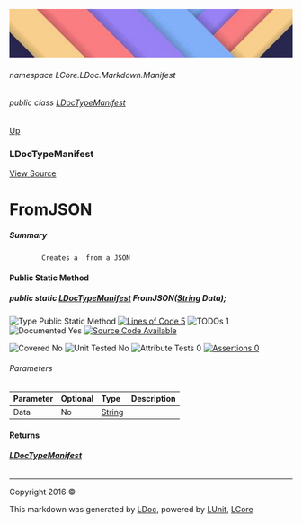 ![](../Content/LDoc-banner-small.png "")

###### namespace LCore.LDoc.Markdown.Manifest

###### public class [LDocTypeManifest](LDocTypeManifest.md)
[Up](LDocTypeManifest.md)

### LDocTypeManifest
[View Source](../Markdown/Manifest/LDocTypeManifest.cs)

# FromJSON

##### Summary

            Creates a  from a JSON 

#### Public Static Method

##### public static <strong><a href="LDocTypeManifest.md" alt="">LDocTypeManifest</a></strong> FromJSON(<a href="https://msdn.microsoft.com/en-us/library/system.string.aspx" alt="">String</a> Data);

![Type Public Static Method](http://b.repl.ca/v1/Type-Public%20Static%20Method-blue.png "") [![Lines of Code 5](http://b.repl.ca/v1/Lines%20of%20Code-5-blue.png "")](../Markdown/Manifest/LDocTypeManifest.cs#L65) ![TODOs 1](http://b.repl.ca/v1/TODOs-1-yellow.png "")   ![Documented Yes](http://b.repl.ca/v1/Documented-Yes-brightgreen.png "") [![Source Code Available](http://b.repl.ca/v1/Source%20Code-Available-brightgreen.png "")](../Markdown/Manifest/LDocTypeManifest.cs#L65)

![Covered No](http://b.repl.ca/v1/Covered-No-red.png "") ![Unit Tested No](http://b.repl.ca/v1/Unit%20Tested-No-lightgrey.png "") ![Attribute Tests 0](http://b.repl.ca/v1/Attribute%20Tests-0-lightgrey.png "") [![Assertions 0](http://b.repl.ca/v1/Assertions-0-lightgrey.png "")](../Markdown/Manifest/LDocTypeManifest.cs)

###### Parameters

Parameter | Optional | Type | Description
:---  | :---  | :---  | :--- 
Data | No | [String](https://msdn.microsoft.com/en-us/library/system.string.aspx) | 


#### Returns

###### **[LDocTypeManifest](LDocTypeManifest.md)**



---

Copyright 2016 &copy; [](../../README.md) [](../../TableOfContents.md)

This markdown was generated by [LDoc](https://github.com/CodeSingularity/LDoc), powered by [LUnit](https://github.com/CodeSingularity/LUnit), [LCore](https://github.com/CodeSingularity/LCore)
